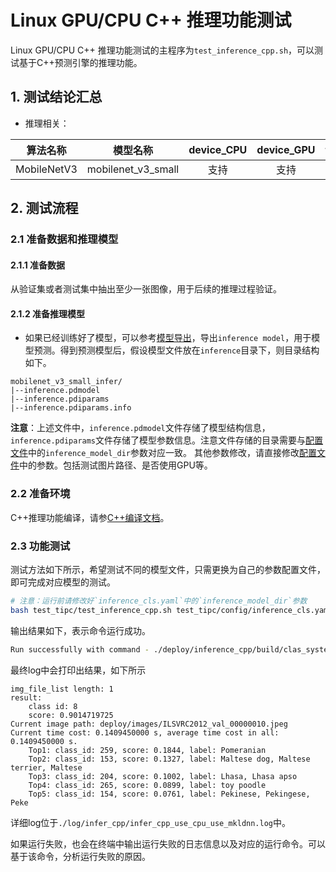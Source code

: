# Linux GPU/CPU C++ 推理功能测试

Linux GPU/CPU C++ 推理功能测试的主程序为`test_inference_cpp.sh`，可以测试基于C++预测引擎的推理功能。

## 1. 测试结论汇总

- 推理相关：

| 算法名称 | 模型名称 | device_CPU | device_GPU | tensorrt | mkldnn |
|  :----:   |  :----: |   :----:   |  :----:  |   :----:   |   :----:   |
|  MobileNetV3   |  mobilenet_v3_small |  支持 | 支持 | 支持 | 支持 |

## 2. 测试流程

### 2.1 准备数据和推理模型

#### 2.1.1 准备数据

从验证集或者测试集中抽出至少一张图像，用于后续的推理过程验证。

#### 2.1.2 准备推理模型

* 如果已经训练好了模型，可以参考[模型导出](../../tools/export_model.py)，导出`inference model`，用于模型预测。得到预测模型后，假设模型文件放在`inference`目录下，则目录结构如下。

```
mobilenet_v3_small_infer/
|--inference.pdmodel
|--inference.pdiparams
|--inference.pdiparams.info
```
**注意**：上述文件中，`inference.pdmodel`文件存储了模型结构信息，`inference.pdiparams`文件存储了模型参数信息。注意文件存储的目录需要与[配置文件](../config/inference_cls.yaml)中的`inference_model_dir`参数对应一致。
其他参数修改，请直接修改[配置文件](../config/inference_cls.yaml)中的参数。包括测试图片路径、是否使用GPU等。

### 2.2 准备环境

C++推理功能编译，请参[C++编译文档](../../deploy/cpp_shitu/readme.md)。

### 2.3 功能测试


测试方法如下所示，希望测试不同的模型文件，只需更换为自己的参数配置文件，即可完成对应模型的测试。

```bash
# 注意：运行前请修改好`inference_cls.yaml`中的`inference_model_dir`参数
bash test_tipc/test_inference_cpp.sh test_tipc/config/inference_cls.yaml
```

输出结果如下，表示命令运行成功。

```bash
Run successfully with command - ./deploy/inference_cpp/build/clas_system test_tipc/configs/mobilenet_v3_small/inference_cpp.txt ./images/demo.jpg > ./log/infer_cpp/infer_cpp_use_cpu_use_mkldnn.log 2>&1 !
```

最终log中会打印出结果，如下所示
```
img_file_list length: 1
result:
    class id: 8
    score: 0.9014719725
Current image path: deploy/images/ILSVRC2012_val_00000010.jpeg
Current time cost: 0.1409450000 s, average time cost in all: 0.1409450000 s.
    Top1: class_id: 259, score: 0.1844, label: Pomeranian
    Top2: class_id: 153, score: 0.1327, label: Maltese dog, Maltese terrier, Maltese
    Top3: class_id: 204, score: 0.1002, label: Lhasa, Lhasa apso
    Top4: class_id: 265, score: 0.0899, label: toy poodle
    Top5: class_id: 154, score: 0.0761, label: Pekinese, Pekingese, Peke
```
详细log位于`./log/infer_cpp/infer_cpp_use_cpu_use_mkldnn.log`中。

如果运行失败，也会在终端中输出运行失败的日志信息以及对应的运行命令。可以基于该命令，分析运行失败的原因。
